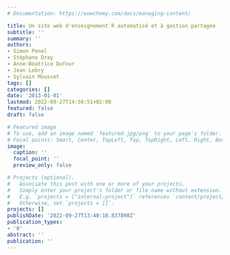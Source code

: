```yaml
---
# Documentation: https://wowchemy.com/docs/managing-content/

title: Un site web d'enseignement R automatisé et à gestion partagée
subtitle: ''
summary: ''
authors:
- Simon Penel
- Stéphane Dray
- Anne-Béatrice Dufour
- Jean Lobry
- Sylvain Mousset
tags: []
categories: []
date: '2013-01-01'
lastmod: 2022-09-27T14:50:51+02:00
featured: false
draft: false

# Featured image
# To use, add an image named `featured.jpg/png` to your page's folder.
# Focal points: Smart, Center, TopLeft, Top, TopRight, Left, Right, BottomLeft, Bottom, BottomRight.
image:
  caption: ''
  focal_point: ''
  preview_only: false

# Projects (optional).
#   Associate this post with one or more of your projects.
#   Simply enter your project's folder or file name without extension.
#   E.g. `projects = ["internal-project"]` references `content/project/deep-learning/index.md`.
#   Otherwise, set `projects = []`.
projects: []
publishDate: '2022-09-27T13:40:10.837898Z'
publication_types:
- '0'
abstract: ''
publication: ''
---
```

